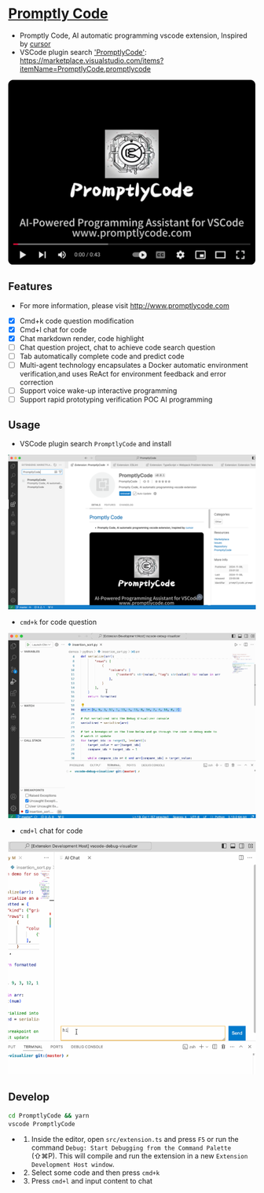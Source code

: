 # [Promptly Code](http://www.promptlycode.com)
* Promptly Code, AI automatic programming vscode extension, Inspired by [cursor](https://www.cursor.com/)
* VSCode plugin search ['PromptlyCode'](https://marketplace.visualstudio.com/items?itemName=PromptlyCode.promptlycode): https://marketplace.visualstudio.com/items?itemName=PromptlyCode.promptlycode

[![Watch the video](./youtube_cover.png)](https://youtu.be/pFg-tJSIFnI)

## Features

* For more information, please visit http://www.promptlycode.com

- [x] Cmd+k code question modification
- [x] Cmd+l chat for code
- [x] Chat markdown render, code highlight
- [ ] Chat question project, chat to achieve code search question
- [ ] Tab automatically complete code and predict code
- [ ] Multi-agent technology encapsulates a Docker automatic environment verification,and uses ReAct for environment feedback and error correction
- [ ] Support voice wake-up interactive programming
- [ ] Support rapid prototyping verification POC AI programming

## Usage

* VSCode plugin search `PromptlyCode` and install

![](./PromptlyCode_in_VSCode.png)

* `cmd+k` for code question

![](./select-ask.gif)

* `cmd+l` chat for code

![](./ai-chat.gif)

## Develop

```sh
cd PromptlyCode && yarn
vscode PromptlyCode
```

* 1. Inside the editor, open `src/extension.ts` and press `F5` or run the command `Debug: Start Debugging from the Command Palette` (⇧⌘P). This will compile and run the extension in a new `Extension Development Host window`.

* 2. Select some code and then press `cmd+k`

* 3. Press `cmd+l` and input content to chat

